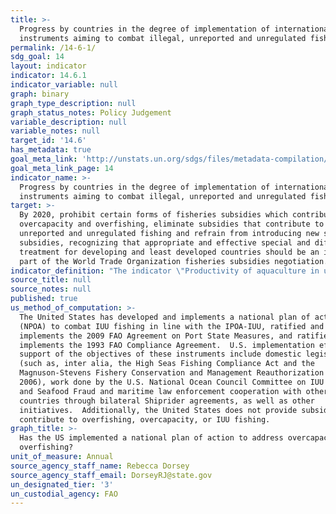 ```yaml
---
title: >-
  Progress by countries in the degree of implementation of international
  instruments aiming to combat illegal, unreported and unregulated fishing
permalink: /14-6-1/
sdg_goal: 14
layout: indicator
indicator: 14.6.1
indicator_variable: null
graph: binary
graph_type_description: null
graph_status_notes: Policy Judgement
variable_description: null
variable_notes: null
target_id: '14.6'
has_metadata: true
goal_meta_link: 'http://unstats.un.org/sdgs/files/metadata-compilation/Metadata-Goal-14.pdf'
goal_meta_link_page: 14
indicator_name: >-
  Progress by countries in the degree of implementation of international
  instruments aiming to combat illegal, unreported and unregulated fishing
target: >-
  By 2020, prohibit certain forms of fisheries subsidies which contribute to
  overcapacity and overfishing, eliminate subsidies that contribute to illegal,
  unreported and unregulated fishing and refrain from introducing new such
  subsidies, recognizing that appropriate and effective special and differential
  treatment for developing and least developed countries should be an integral
  part of the World Trade Organization fisheries subsidies negotiation.
indicator_definition: "The indicator \"Productivity of aquaculture in utilizing natural resources (land, water and wild stock)\"is to provide for a measure the of the productivity of the aquaculture production process, and is defined as the value and volume of aquaculture production per unit amount of natural resource utilized in the aquaculture production process. Dimensions: Aquaculture production in volumes (tons in live weight or live weight equivalent) and first-sale (farmgate) value (USD x1000). Utilized natural resources: \t1. Land area (hectares), as land cover, to include both land and inland water surface areas used for production process, including hatchery, nursery, overwintering and out-growing, (e.g. pond, tank or raceway water surface or inland water surface area allocated/licensed for aquaculture operations using cages, pens or other structures) as well as for supporting areas (e.g. pond dikes, water supply and drainage canals and water treatment facilities, etc.). [This corresponds to an aggregated area of 1.3 and 2.1 of SEEA Land Use classification]; \tSea areas (hectares) allocated/licensed for aquaculture production operations using cages, pens, rafts, stakes, poles, ropes and lines and other structures. [This corresponds to 4.1 and part of 3.1 SEEA Land Use classification, excluding the area of 'Seabed and intertidal areas'.] \tSeabed and intertidal areas (hectares) allocated/licensed for aquaculture production operations (e.g. cultivation of molluscs, sea cucumber and sea urchins, etc., using bottomsowing, table, bags and baskets and other structures). [This corresponds to a part of 3.1 of SEEA Land Use classification] \tReference should be made to the Land use classification of adopted in the System of EnvironmentalEconomic Accounting 2012 ' Central Framework ( http://unstats.un.org/unsd/envaccounting/ seeaRev/SEEA_CF_Final_en.pdf, relevant classification available at Appendix I-B of pages 289 ' 299). \tRelevant classifications include: \t1.3 ' Land used for aquaculture, \t2.1 ' Inland waters used for aquaculture or holding facilities, \t3.1 ' Coastal waters used for aquaculture or holding facilities, and \t4.1 ' EEZ areas used for aquaculture or holding facilities. \t2. Water volumes (m3) used during production process. \t3. Wild stock, as fish stocks captured for two main purposes: \t\t(i) landed in volumes (tons in live weight or live weight equivalent) for direct use as feed or for reduction as fish meal and fish oil as feed ingredients for fed aquaculture species, and \t\t(ii) caught in numbers or volume in tons in live weight for use as seed / stocking materials for aquaculture grow-out facilities (capture-based aquaculture)"
source_title: null
source_notes: null
published: true
us_method_of_computation: >-
  The United States has developed and implements a national plan of action
  (NPOA) to combat IUU fishing in line with the IPOA‐IUU, ratified and
  implements the 2009 FAO Agreement on Port State Measures, and ratified and
  implements the 1993 FAO Compliance Agreement.  U.S. implementation efforts in
  support of the objectives of these instruments include domestic legislation
  (such as, inter alia, the High Seas Fishing Compliance Act and the
  Magnuson-Stevens Fishery Conservation and Management Reauthorization Act of
  2006), work done by the U.S. National Ocean Council Committee on IUU Fishing
  and Seafood Fraud and maritime law enforcement cooperation with other
  countries through bilateral Shiprider agreements, as well as other
  initiatives.  Additionally, the United States does not provide subsidies that
  contribute to overfishing, overcapacity, or IUU fishing.
graph_title: >-
  Has the US implemented a national plan of action to address overcapacity and
  overfishing?
unit_of_measure: Annual
source_agency_staff_name: Rebecca Dorsey
source_agency_staff_email: DorseyRJ@state.gov
un_designated_tier: '3'
un_custodial_agency: FAO
---
```

